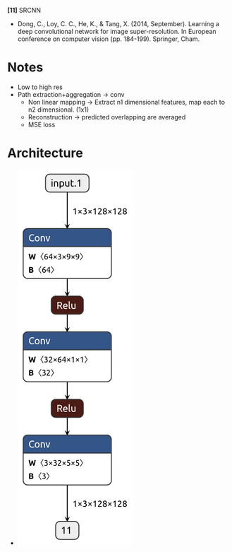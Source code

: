 **[11]** SRCNN
- Dong, C., Loy, C. C., He, K., & Tang, X. (2014, September). Learning a deep convolutional network for image super-resolution. In European conference on computer vision (pp. 184-199). Springer, Cham.

# Notes
- Low to high res
- Path extraction+aggregation -> conv
  - Non linear mapping -> Extract n1 dimensional features, map each to n2 dimensional. (1x1)
  - Reconstruction -> predicted overlapping are averaged
  - MSE loss


# Architecture
- ![arch](model.png)
